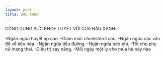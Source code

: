 ```yaml
---
layout: post
title: ĐẬU XANH
---
```

CÔNG DỤNG SỨC KHỎE TUYỆT VỜI CỦA ĐẬU XANH✅

-Ngăn ngừa huyết áp cao.
-Giảm mức cholesterol cao.
-Ngăn ngừa các vấn đề về tiêu hóa.
-Ngăn ngừa tiểu đường.
-Ngăn ngừa béo phì.
-Tốt cho phụ nữ mang thai.
-Điều trị say nắng.
-Mỗi ngày một ly cho mùa hè này nào